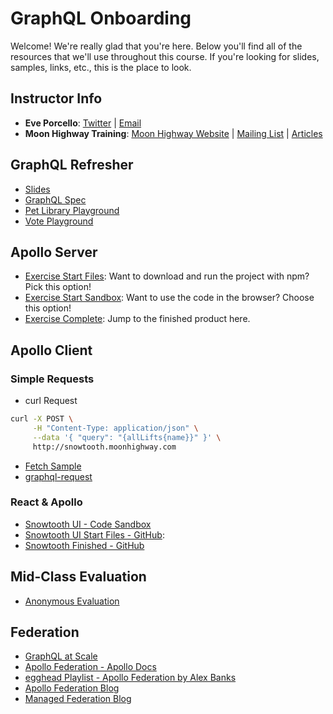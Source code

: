 # GraphQL Onboarding

Welcome! We're really glad that you're here. Below you'll find all of the resources that we'll use throughout this course. If you're looking for slides, samples, links, etc., this is the place to look.

## Instructor Info

- **Eve Porcello**: [Twitter](https://twitter.com/eveporcello) | [Email](mailto:eve@moonhighway.com)
- **Moon Highway Training**: [Moon Highway Website](https://www.moonhighway.com) | [Mailing List](http://bit.ly/moonhighway) | [Articles](https://www.moonhighway.com/articles)

## GraphQL Refresher

- [Slides](https://slides.com/moonhighway/graphql-apollo/)
- [GraphQL Spec](https://spec.graphql.org)
- [Pet Library Playground](https://pet-library.moonhighway.com)
- [Vote Playground](http://vote.moonhighway.com)

## Apollo Server

- [Exercise Start Files](https://github.com/graphqlworkshop/snowtooth-api): Want to download and run the project with npm? Pick this option!
- [Exercise Start Sandbox](https://codesandbox.io/s/lucid-gareth-xdrc9): Want to use the code in the browser? Choose this option!
- [Exercise Complete](https://github.com/graphqlworkshop/snowtooth-api/tree/complete): Jump to the finished product here.

## Apollo Client

### Simple Requests

- curl Request

```sh
curl -X POST \
     -H "Content-Type: application/json" \
     --data '{ "query": "{allLifts{name}}" }' \
     http://snowtooth.moonhighway.com
```

- [Fetch Sample](https://codesandbox.io/s/n3jro0o4n0)
- [graphql-request](https://codesandbox.io/s/4qzq5z2vz0)

### React & Apollo

- [Snowtooth UI - Code Sandbox](https://codesandbox.io/s/tender-cartwright-yxf0e)
- [Snowtooth UI Start Files - GitHub](https://github.com/graphqlworkshop/snowtooth-ui):
- [Snowtooth Finished - GitHub](https://github.com/graphqlworkshop/snowtooth-ui/tree/complete)

## Mid-Class Evaluation

- [Anonymous Evaluation](https://forms.gle/Pt9ycq3keKUiABxz7)

## Federation

- [GraphQL at Scale](https://slides.com/moonhighway/scale-cube/)
- [Apollo Federation - Apollo Docs](https://www.apollographql.com/docs/apollo-server/federation/introduction/)
- [egghead Playlist - Apollo Federation by Alex Banks](https://egghead.io/playlists/getting-started-with-apollo-federation-60ad0165)
- [Apollo Federation Blog](https://blog.apollographql.com/apollo-federation-f260cf525d21)
- [Managed Federation Blog](https://blog.apollographql.com/announcing-managed-federation-265c9f0bc88e)
